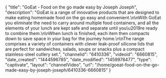{
    "title": "GoEat - Food on the go made easy by Joseph Joseph",
    "description": "GoEat is a range of innovative products that are designed to make eating homemade food on the go easy and convenient.\n\nWith GoEat you eliminate the need to carry around multiple food containers, and all the elements of your lunch are kept safe and separate until you\u2019re ready to combine them.\n\nWhen lunch is finished, each item then compacts down to save space in your bag for the journey home.\n\nThe range comprises a variety of containers with clever leak-proof silicone lids that are perfect for sandwiches, salads, soups or snacks plus a compact stainless-steel cutlery set.",
    "channelid": "6410336",
    "videoid": "6660815",
    "date_created": "1444596785",
    "date_modified": "1459978477",
    "type": "captivate",
    "layout": "channelVideo",
    "url": "\/home\/goeat-food-on-the-go-made-easy-by-joseph-joseph\/6410336-6660815"
}